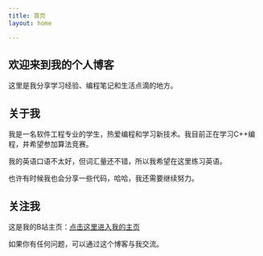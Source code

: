 ```yaml
---
title: 首页
layout: home

---
```


<div class="welcome-section">
  <div class="card welcome-card">
    <h2>欢迎来到我的个人博客</h2>
    <p>这里是我分享学习经验、编程笔记和生活点滴的地方。</p>
  </div>
</div>


<div class="intro-section">
  <div class="card intro-card">
    <h2>关于我</h2>
    <p>我是一名软件工程专业的学生，热爱编程和学习新技术。我目前正在学习C++编程，并希望参加算法竞赛。</p>
    <p>我的英语口语不太好，但词汇量还不错，所以我希望在这里练习英语。</p>
    <p>也许有时候我也会分享一些代码，哈哈，我还需要继续努力。</p>
  </div>
</div>


<div class="social-section">
  <div class="card social-card">
    <h2>关注我</h2>
    <p>这是我的B站主页：<a href="https://space.bilibili.com/456404910?spm_id_from=333.1007.0.0" target="_blank">点击这里进入我的主页</a></p>
    <p>如果你有任何问题，可以通过这个博客与我交流。</p>
  </div>
</div> 
